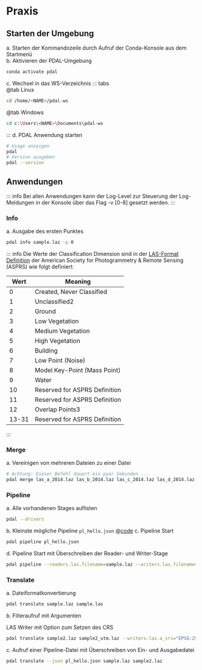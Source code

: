 # Praxis

## Starten der Umgebung

a. Starten der Kommandozeile durch Aufruf der Conda-Konsole aus dem Startmenü  
b. Aktivieren der PDAL-Umgebung

```bash
conda activate pdal
```

c. Wechsel in das WS-Verzeichnis
::: tabs  
 @tab Linux

```bash
cd /home/<NAME>/pdal-ws
```

@tab Windows

```bash
cd c:\Users\<NAME>\Documents\pdal-ws
```

:::
d. PDAL Anwendung starten

```bash
# Usage anzeigen
pdal
# Version ausgeben
pdal --version
```

## Anwendungen

::: info
Bei allen Anwendungen kann der Log-Level zur Steuerung der Log-Meldungen in der Konsole über das Flag -v [0-8] gesetzt werden.
:::

### Info

a. Ausgabe des ersten Punktes

```bash
pdal info sample.laz -p 0
```

::: info
Die Werte der Classification Dimension sind in der [LAS-Format Definition](https://www.asprs.org/wp-content/uploads/2019/07/LAS_1_4_r15.pdf) der American Society for Photogrammetry & Remote Sensing (ASPRS) wie folgt definiert:



| Wert  | Meaning                       |
| ----- | ----------------------------- |
| 0     | Created, Never Classified     |
| 1     | Unclassified2                 |
| 2     | Ground                        |
| 3     | Low Vegetation                |
| 4     | Medium Vegetation             |
| 5     | High Vegetation               |
| 6     | Building                      |
| 7     | Low Point (Noise)             |
| 8     | Model Key-Point (Mass Point)  |
| 9     | Water                         |
| 10    | Reserved for ASPRS Definition |
| 11    | Reserved for ASPRS Definition |
| 12    | Overlap Points3               |
| 13-31 | Reserved for ASPRS Definition |

:::

### Merge

a. Vereinigen von mehreren Dateien zu einer Datei

```bash
# Achtung: Dieser Befehl dauert ein paar Sekunden ...
pdal merge las_a_2014.laz las_b_2014.laz las_c_2014.laz las_d_2014.laz merge2014.laz
```

### Pipeline

a. Alle vorhandenen Stages auflisten

```bash
pdal --drivers
```

b. Kleinste mögliche Pipeline `pl_hello.json`
@[code](./pl_hello.json)
c. Pipeline Start

```bash
pdal pipeline pl_hello.json
```

d. Pipeline Start mit Überschreiben der Reader- und Writer-Stage

```bash
pdal pipeline --readers.las.filename=sample.laz --writers.las.filename=sample2.laz pl_hello.json
```

### Translate

a. Dateiformatkonvertierung

```bash
pdal translate sample.laz sample.las
```

b. Filteraufruf mit Argumenten

LAS Writer mit Option zum Setzen des CRS

```bash
pdal translate sample2.laz sample2_utm.laz --writers.las.a_srs="EPSG:25832"
```

c. Aufruf einer Pipeline-Datei mit Überschreiben von Ein- und Ausgabedatei

```bash
pdal translate --json pl_hello.json sample.laz sample2.laz
```
